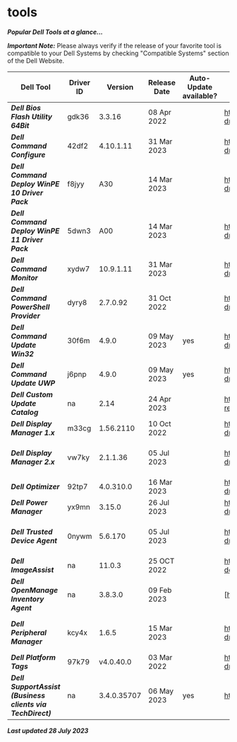 # tools 

***Popular Dell Tools at a glance...*** 

 

***Important Note:*** Please always verify if the release of your favorite tool is compatible to your Dell Systems by checking "Compatible Systems" section of the Dell Website.  

 
|Dell Tool | Driver ID | Version | Release Date | Auto-Update available? | Link | Comments |
|----|----|----|----|----|----|----|
| ***Dell Bios Flash Utility 64Bit*** | gdk36 | 3.3.16 | 08 Apr 2022 | | https://www.dell.com/support/home/en-us/drivers/driversdetails?driverid=gdk36 |na | 
|***Dell Command Configure*** | 42df2 | 4.10.1.11 | 31 Mar 2023| | https://www.dell.com/support/home/en-us/drivers/driversdetails?driverid=42df2|na | 
|***Dell Command Deploy WinPE 10 Driver Pack*** | f8jyy | A30 | 14 Mar 2023 | | https://www.dell.com/support/home/en-us/drivers/driversdetails?driverid=f8jyy | Driver Pack summary > https://www.dell.com/support/kbdoc/en-us/000108642/winpe-10-driver-pack | 
|***Dell Command Deploy WinPE 11 Driver Pack*** | 5dwn3 | A00 | 14 Mar 2023 | | https://www.dell.com/support/home/en-us/drivers/driversdetails?driverid=5dwn3 | Driver Pack summary > https://www.dell.com/support/kbdoc/en-us/000211541/winpe-11-driver-pack | 
|***Dell Command Monitor*** | xydw7 | 10.9.1.11 | 31 Mar 2023 | | https://www.dell.com/support/home/en-us/drivers/driversdetails?driverid=xydw7 |na | 
|***Dell Command PowerShell Provider*** | dyry8 | 2.7.0.92 | 31 Oct 2022| | https://www.dell.com/support/home/en-us/drivers/driversdetails?driverid=dyry8 |na | 
|***Dell Command Update Win32*** | 30f6m | 4.9.0 | 09 May 2023 | yes | https://www.dell.com/support/home/en-us/drivers/driversdetails?driverid=30f6m |This is the last Win32 version of DCU 
|***Dell Command Update UWP*** | j6pnp | 4.9.0 | 09 May 2023 | yes | https://www.dell.com/support/home/en-us/drivers/driversdetails?driverid=j6pnp |This is the UWP version 
|***Dell Custom Update Catalog*** | na | 2.14 | 24 Apr 2023 | | https://www.dell.com/support/manuals/en-us/command-cloud-repository-manager/sa_updatecatalog_dccrm_internal_r-notes | na | 
|***Dell Display Manager 1.x*** | m33cg | 1.56.2110| 10 Oct 2022 | | https://www.dell.com/support/home/en-us/drivers/driversdetails?driverid=m33cg | Alternative download via https://www.delldisplaymanager.com/ | 
|***Dell Display Manager 2.x*** | vw7ky | 2.1.1.36| 05 Jul 2023 | | https://www.dell.com/support/home/en-us/drivers/driversdetails?driverid=vw7ky | Alternative link https://www.dell.com/support/home/en-us/product-support/product/dell-display-peripheral-manager/drivers |  
|***Dell Optimizer*** | 92tp7 | 4.0.310.0 | 16 Mar 2023 |  | https://www.dell.com/support/home/en-us/drivers/driversdetails?driverid=92tp7 | www.dell.com/optimizer | 
|***Dell Power Manager*** | yx9mn| 3.15.0 | 26 Jul 2023 | | https://www.dell.com/support/home/en-us/drivers/driversdetails?driverid=yx9mn| The Dell Power Manager is now integrated into Dell Optimizer | 
|***Dell Trusted Device Agent*** | 0nywm | 5.6.170 | 05 Jul 2023| | https://www.dell.com/support/home/en-us/drivers/driversdetails?driverid=0nywm | Alternative https://www.dell.com/support/home/en-us/product-support/product/trusted-device/drivers | 
|***Dell ImageAssist*** | na | 11.0.3| 25 OCT 2022 | | https://www.delltechnologies.com/en-us/services/support-deployment-technologies/image-assist.htm | na | 
|***Dell OpenManage Inventory Agent*** | na | 3.8.3.0 | 09 Feb 2023 | | [https://downloads.dell.com/FOLDER09552812M/1/DSIAPC_3.8.3.0.msi] | na | 
|***Dell Peripheral Manager*** | kcy4x | 1.6.5 | 15 Mar 2023 | | https://www.dell.com/support/home/en-us/drivers/driversdetails?driverid=kcy4x | Alternative link https://www.dell.com/support/home/en-us/product-support/product/dell-peripheral-manager/drivers | 
|***Dell Platform Tags*** | 97k79 | v4.0.40.0 | 03 Mar 2022 | | https://www.dell.com/support/home/en-us/drivers/driversdetails?driverid=97k79 | na | 
|***Dell SupportAssist (Business clients via TechDirect)*** | na | 3.4.0.35707| 06 May 2023 | yes | https://tdm.dell.com/portal/ | na | 
 

 

***Last updated 28 July 2023*** 
